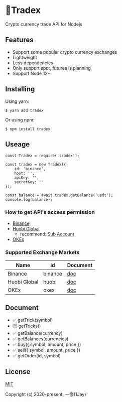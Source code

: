 # 💱Tradex
Crypto currency trade API for Nodejs

## Features
* Support some popular crypto currency exchanges
* Lightweight
* Less dependencies
* Only support spot, futures is planning
* Support Node 12+

## Installing
Using yarn:

```
$ yarn add tradex
```

Or using npm:

```
$ npm install tradex
```

## Useage

```
const Tradex = require('tradex');

const tradex = new Tradex({
    id: 'binance',
    host: '',
    apiKey: '',
    secretKey: ''
});

const balance = await tradex.getBalance('usdt');
console.log(balance);
```

### How to get API's access permission
* [Binance](https://www.binance.com/en/usercenter/settings/api-management)
* [Huobi Global](https://www.huobi.com/en-us/apikey/)
    * recommend: [Sub Account](https://account.huobi.com/en-us/subaccount/add)
* [OKEx](https://www.okex.com/account/users/myApi)

### Supported Exchange Markets

| Name | id | Document |
| ---- | ---- | ---- |
| Binance | binance | [doc](https://binance-docs.github.io/apidocs/spot/en/) |
| Huobi Global | huobi | [doc](https://huobiapi.github.io/docs/spot/v1/en/) |
| OKEx | okex | [doc](https://www.okex.com/docs/en/) |

## Document
* ✅ getTrick(symbol)
* 🕐 getTricks()
* ✅ getBalance(currency)
* ✅ getBalances(currencies)
* ✅ buy({ symbol, amount, price })
* ✅ sell({ symbol, amount, price })
* ✅ getOrder(id, symbol)

## License
[MIT](https://opensource.org/licenses/MIT)

Copyright (c) 2020-present, 一俢(1Jay)
